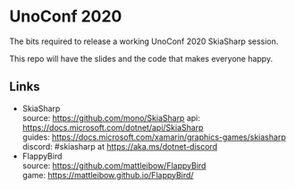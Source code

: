 # UnoConf 2020

The bits required to release a working UnoConf 2020 SkiaSharp session.

This repo will have the slides and the code that makes everyone happy.

## Links

 - SkiaSharp  
   source: https://github.com/mono/SkiaSharp 
   api: https://docs.microsoft.com/dotnet/api/SkiaSharp  
   guides: https://docs.microsoft.com/xamarin/graphics-games/skiasharp
   discord: #skiasharp at https://aka.ms/dotnet-discord
 - FlappyBird  
   source: https://github.com/mattleibow/FlappyBird  
   game: https://mattleibow.github.io/FlappyBird/
